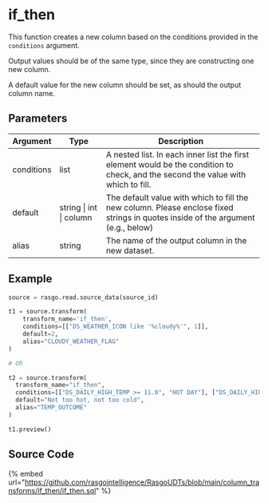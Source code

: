

# if_then

This function creates a new column based on the conditions provided in the `conditions` argument.

Output values should be of the same type, since they are constructing one new column.

A default value for the new column should be set, as should the output column name.


## Parameters

|  Argument  |         Type          |                                                            Description                                                            |
| ---------- | --------------------- | --------------------------------------------------------------------------------------------------------------------------------- |
| conditions | list                  | A nested list. In each inner list the first element would be the condition to check, and the second the value with which to fill. |
| default    | string \| int \| column | The default value with which to fill the new column. Please enclose fixed strings in quotes inside of the argument (e.g., below)  |
| alias      | string                | The name of the output column in the new dataset.                                                                                 |


## Example

```python
source = rasgo.read.source_data(source_id)

t1 = source.transform(
    transform_name='if_then',
    conditions=[["DS_WEATHER_ICON like '%cloudy%'", 1]],
    default=2,
    alias="CLOUDY_WEATHER_FLAG"
)

# OR

t2 = source.transform(
  transform_name="if_then",
  conditions=[["DS_DAILY_HIGH_TEMP >= 11.0", "HOT DAY"], ["DS_DAILY_HIGH_TEMP <= 0.0", "COLD DAY"]],
  default="Not too hot, not too cold",
  alias="TEMP_OUTCOME"
)

t1.preview()

```

## Source Code

{% embed url="https://github.com/rasgointelligence/RasgoUDTs/blob/main/column_transforms/if_then/if_then.sql" %}

